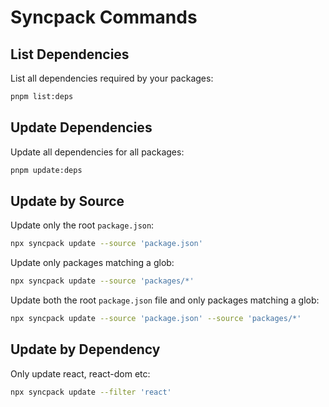 # Syncpack Commands

## List Dependencies

List all dependencies required by your packages:

```bash
pnpm list:deps
```

## Update Dependencies

Update all dependencies for all packages:

```bash
pnpm update:deps
```

## Update by Source

Update only the root `package.json`:

```bash
npx syncpack update --source 'package.json'
```

Update only packages matching a glob:

```bash
npx syncpack update --source 'packages/*'
```

Update both the root `package.json` file and only packages matching a glob:

```bash
npx syncpack update --source 'package.json' --source 'packages/*'
```

## Update by Dependency

Only update react, react-dom etc:

```bash
npx syncpack update --filter 'react'
```
